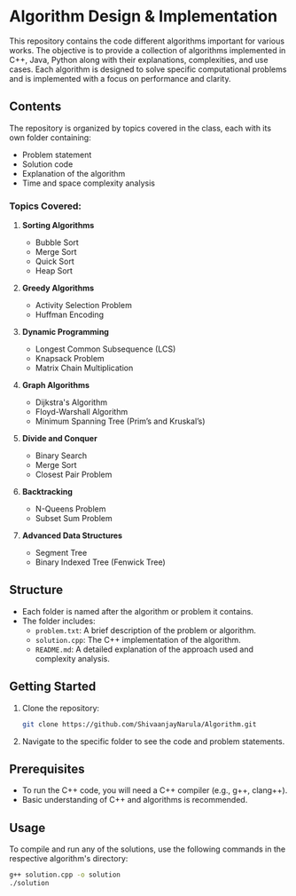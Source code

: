 # Algorithm Design & Implementation

This repository contains the code different algorithms important for various works. The objective is to provide a collection of algorithms implemented in C++, Java, Python along with their explanations, complexities, and use cases. Each algorithm is designed to solve specific computational problems and is implemented with a focus on performance and clarity.

## Contents

The repository is organized by topics covered in the class, each with its own folder containing:
- Problem statement
- Solution code
- Explanation of the algorithm
- Time and space complexity analysis

### Topics Covered:
1. **Sorting Algorithms**  
   - Bubble Sort  
   - Merge Sort  
   - Quick Sort  
   - Heap Sort

2. **Greedy Algorithms**  
   - Activity Selection Problem  
   - Huffman Encoding

3. **Dynamic Programming**  
   - Longest Common Subsequence (LCS)  
   - Knapsack Problem  
   - Matrix Chain Multiplication

4. **Graph Algorithms**  
   - Dijkstra's Algorithm  
   - Floyd-Warshall Algorithm  
   - Minimum Spanning Tree (Prim’s and Kruskal’s)

5. **Divide and Conquer**  
   - Binary Search  
   - Merge Sort  
   - Closest Pair Problem

6. **Backtracking**  
   - N-Queens Problem  
   - Subset Sum Problem

7. **Advanced Data Structures**  
   - Segment Tree  
   - Binary Indexed Tree (Fenwick Tree)

## Structure

- Each folder is named after the algorithm or problem it contains.
- The folder includes:
  - `problem.txt`: A brief description of the problem or algorithm.
  - `solution.cpp`: The C++ implementation of the algorithm.
  - `README.md`: A detailed explanation of the approach used and complexity analysis.

## Getting Started

1. Clone the repository:
    ```bash
    git clone https://github.com/ShivaanjayNarula/Algorithm.git
    ```
2. Navigate to the specific folder to see the code and problem statements.

## Prerequisites

- To run the C++ code, you will need a C++ compiler (e.g., g++, clang++).
- Basic understanding of C++ and algorithms is recommended.

## Usage

To compile and run any of the solutions, use the following commands in the respective algorithm's directory:

```bash
g++ solution.cpp -o solution
./solution

